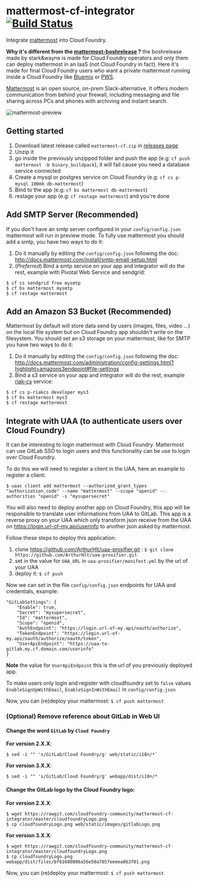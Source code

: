 # mattermost-cf-integrator [![Build Status](https://travis-ci.org/cloudfoundry-community/mattermost-cf-integrator.svg)](https://travis-ci.org/cloudfoundry-community/mattermost-cf-integrator)
Integrate [mattermost](http://www.mattermost.org/) into Cloud Foundry.

**Why it's different from the [mattermost-boshrelease](https://github.com/cloudfoundry-community/mattermost-boshrelease) ?** the boshrelease made by stark&wayne is made for Cloud Foundry operators and only them can deploy mattermost in an IaaS (not Cloud Foundry in fact). Here it's made for final Cloud Foundry users who want a private mattermost running inside a Cloud Foundry like [Bluemix](https://console.ng.bluemix.net/) or [PWS](https://run.pivotal.io).

[Mattermost](http://www.mattermost.org/) is an open source, on-prem Slack-alternative.
It offers modern communication from behind your firewall, including messaging and file sharing across PCs and phones with archiving and instant search.

![mattermost-preview](http://www.mattermost.org/wp-content/uploads/2015/09/20160315_v210.png)

## Getting started

1. Download latest release called `mattermost-cf.zip` in [releases page][1]
2. Unzip it
3. go inside the previously unzipped folder and push the app (e.g: `cf push mattermost -b binary_buildpack`), it will fail cause you need a database service connected
4. Create a mysql or postgres service on Cloud Foundry (e.g: `cf cs p-mysql 100mb db-mattermost`)
5. Bind to the app (e.g: `cf bs mattermost db-mattermost`)
6. restage your app (e.g: `cf restage mattermost`) and you're done


## Add SMTP Server (**Recommended**)

If you don't have an smtp server configured in your `config/config.json` mattermost will run in preview mode.
To fully use mattermost you should add a smtp, you have two ways to do it:

1. Do it manually by editing the `config/config.json` following the doc: http://docs.mattermost.com/install/smtp-email-setup.html
2. (*Preferred*) Bind a smtp service on your app and integrator will do the rest, example with Pivotal Web Service and sendgrid:

 ```
 $ cf cs sendgrid free mysmtp
 $ cf bs mattermost mysmtp
 $ cf restage mattermost
 ```

## Add an Amazon S3 Bucket (**Recommended**)

Mattermost by default will store data send by users (images, files, video ...) on the local file system but on Cloud Foundry app shouldn't write on the filesystem.
You should set an s3 storage on your mattermost, like for SMTP you have two ways to do it:

1. Do it manually by editing the `config/config.json` following the doc: http://docs.mattermost.com/administration/config-settings.html?highlight=amazons3endpoint#file-settings
2. Bind a s3 service on your app and integrator will do the rest, example [riak-cs](https://github.com/cloudfoundry/cf-riak-cs-release) service:

 ```
 $ cf cs p-riakcs developer mys3
 $ cf bs mattermost mys3
 $ cf restage mattermost
 ```

## Integrate with UAA (to authenticate users over Cloud Foundry)

It can be interesting to login mattermost with Cloud Foundry. Mattermost can use GitLab SSO to login users and this functionality can be use to login over Cloud Foundry.

To do this we will need to register a client in the UAA, here an example to register a client:

```
$ uaac client add mattermost --authorized_grant_types "authorization_code" --name "mattermost" --scope "openid" --authorities "openid" -s "mysupersecret"
```

You will also need to deploy another app on Cloud Foundry, this app will be responsible to translate user informations from UAA to GitLab.
This app is a reverse proxy on your UAA which only transform json receive from the UAA on https://login.url-of-my.api/userinfo to another json asked by mattermost.

Follow these steps to deploy this application:

1. clone https://github.com/ArthurHlt/uaa-proxifier.git : `$ git clone https://github.com/ArthurHlt/uaa-proxifier.git`
2. set in the value for `UAA_URL` in `uaa-proxifier/manifest.yml` by the url of your UAA
3. deploy it: `$ cf push`


Now we can set in the file `config/config.json` endpoints for UAA and credentials, example:

```
"GitLabSettings": {
    "Enable": true,
    "Secret": "mysupersecret",
    "Id": "mattermost",
    "Scope": "openid",
    "AuthEndpoint": "https://login.url-of-my.api/oauth/authorize",
    "TokenEndpoint": "https://login.url-of-my.api/oauth/authorize/oauth/token",
    "UserApiEndpoint": "https://uaa-to-gitlab.my.cf.domain.com/userinfo"
}
```

**Note** the value for `UserApiEndpoint` this is the url of you previously deployed app.

To make users only login and register with cloudfoundry set to `false` values `EnableSignUpWithEmail`, `EnableSignInWithEmail` in `config/config.json`

Now, you can (re)deploy your mattermost: `$ cf push mattermost`

### (**Optional**) Remove reference about GitLab in Web UI


#### Change the word `GitLab` by `Cloud Foundry`

**For version 2.X.X**:

 ```
 $ sed -i "" 's/GitLab/Cloud Foundry/g' web/static/i18n/*`
 ```

 **For version 3.X.X**:

  ```
  $ sed -i "" 's/GitLab/Cloud Foundry/g' webapp/dist/i18n/*
  ```

#### Change the GitLab logo by the Cloud Foundry logo:

**For version 2.X.X**:

 ```
 $ wget https://rawgit.com/cloudfoundry-community/mattermost-cf-integrator/master/cloudfoundryLogo.png
 $ cp cloudfoundryLogo.png web/static/images/gitlabLogo.png
 ```

**For version 3.X.X**:

 ```
 $ wget https://rawgit.com/cloudfoundry-community/mattermost-cf-integrator/master/cloudfoundryLogo.png
 $ cp cloudfoundryLogo.png webapp/dist/files/bf61680806a56e50a7857eeeea863f01.png
 ```

Now, you can (re)deploy your mattermost: `$ cf push mattermost`


[1]: https://github.com/cloudfoundry-community/mattermost-cf-integrator/releases
